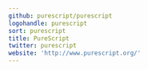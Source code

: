 ```yaml
---
github: purescript/purescript
logohandle: purescript
sort: purescript
title: PureScript
twitter: purescript
website: 'http://www.purescript.org/'
---
```

